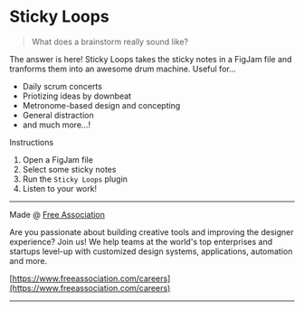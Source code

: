 # Sticky Loops

> What does a brainstorm really sound like?

The answer is here! Sticky Loops takes the sticky notes in a FigJam file and tranforms them into an awesome drum machine. Useful for...

- Daily scrum concerts
- Priotizing ideas by downbeat
- Metronome-based design and concepting
- General distraction
- and much more...!

Instructions

1. Open a FigJam file
2. Select some sticky notes
3. Run the `Sticky Loops` plugin
4. Listen to your work!

---

Made @ [Free Association](https://www.freeassociation.com)

Are you passionate about building creative tools and improving the designer experience? Join us! We help teams at the world's top enterprises and startups level-up with customized design systems, applications, automation and more.

[https://www.freeassociation.com/careers](https://www.freeassociation.com/careers)

---
